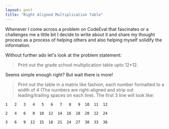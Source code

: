 ```yaml
---
layout: post
title: "Right Aligned Multiplication Table"
---
```


Whenever I come across a problem on CodeEval that fascinates or a challenges me a little bit I decide to write about it and share my thought process as a process of helping others and also helping myself solidify the information.

Without further ado let's look at the problem statement:

> Print out the grade school multiplication table upto 12*12.

Seems simple enough right? But wait there is more!

> Print out the table in a matrix like fashion, each number formatted to a width of 4 (The numbers are right-aligned and strip out leading/trailing spaces on each line). The first 3 line will look like: 

`1   2   3   4   5   6   7   8   9  10  11  12`

`2   4   6   8  10  12  14  16  18  20  22  24`

`3   6   9  12  15  18  21  24  27  30  33  36`
